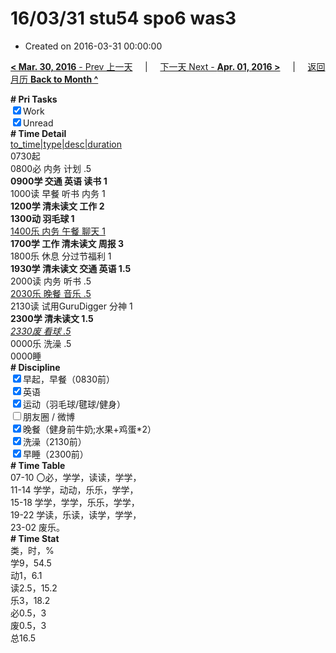 # 16/03/31 stu54 spo6 was3

- Created on 2016-03-31 00:00:00

[**< Mar. 30, 2016** - Prev 上一天](_archived/lifelogs/2016/03/d30.md) &nbsp; &nbsp; | &nbsp; &nbsp; [下一天 Next - **Apr. 01, 2016 >**](_archived/lifelogs/2016/04/d01.md) &nbsp; &nbsp; |  &nbsp; &nbsp; [返回月历 **Back to Month ^**](_archived/lifelogs/2016/03/index.md)
<br/><div><b># Pri Tasks</b></div><div><input checked="true" type="checkbox"/>Work</div><div><input checked="true" type="checkbox"/>Unread</div><div><b># Time Detail</b></div><div><u>to_time|type|desc|duration</u></div><div>0730起</div><div>0800必 内务 计划 .5</div><div><b>0900学 交通 英语 读书 1</b></div><div>1000读 早餐 听书 内务 1</div><div><b>1200学 清未读文 工作 2</b></div><div><b>1300动 羽毛球 1</b></div><div><u>1400乐 内务 午餐 聊天 1</u></div><div><b>1700学 工作 清未读文 周报 3</b></div><div>1800乐 休息 分过节福利 1</div><div><b>1930学 清未读文 交通 英语 1.5</b></div><div>2000读 内务 听书 .5</div><div><u>2030乐 晚餐 音乐 .5</u></div><div>2130读 试用GuruDigger 分神 1</div><div><b>2300学 清未读文 1.5</b></div><div><u><i>2330废 看球 .5</i></u></div><div>0000乐 洗澡 .5</div><div>0000睡</div><div><b># Discipline</b></div><div><input checked="true" type="checkbox"/>早起，早餐（0830前）</div><div><input checked="true" type="checkbox"/>英语</div><div><input checked="true" type="checkbox"/>运动（羽毛球/毽球/健身）</div><div><input type="checkbox"/>朋友圈 / 微博</div><div><input checked="true" type="checkbox"/>晚餐（健身前牛奶;水果+鸡蛋*2）</div><div><input checked="true" type="checkbox"/>洗澡（2130前）</div><div><input checked="true" type="checkbox"/>早睡（2300前）</div><div><b># Time Table</b></div><div>07-10 〇必，学学，读读，学学，</div><div>11-14 学学，动动，乐乐，学学，</div><div>15-18 学学，学学，乐乐，学学，</div><div>19-22 学读，乐读，读学，学学，</div><div>23-02 废乐。</div><div><b># Time Stat</b></div><div>类，时，%</div><div>学9，54.5</div><div>动1，6.1</div><div>读2.5，15.2</div><div>乐3，18.2</div><div>必0.5，3</div><div>废0.5，3</div><div>总16.5</div>
